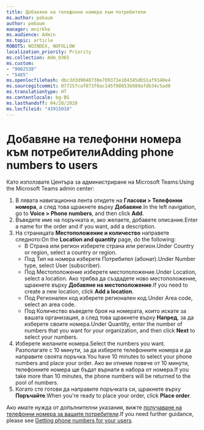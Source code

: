 ```yaml
---
title: Добавяне на телефонни номера към потребители
ms.author: pebaum
author: pebaum
manager: mnirkhe
ms.audience: Admin
ms.topic: article
ROBOTS: NOINDEX, NOFOLLOW
localization_priority: Priority
ms.collection: Adm_O365
ms.custom:
- "9002538"
- "5485"
ms.openlocfilehash: dbc3d3d9048730e709373e104345db51af9348e4
ms.sourcegitcommit: 07725fcaf073f0ac145f98653b989afdb34c5ad0
ms.translationtype: HT
ms.contentlocale: bg-BG
ms.lasthandoff: 04/28/2020
ms.locfileid: "43915018"
---
```

# <a name="adding-phone-numbers-to-users"></a><span data-ttu-id="a244c-102">Добавяне на телефонни номера към потребители</span><span class="sxs-lookup"><span data-stu-id="a244c-102">Adding phone numbers to users</span></span>

<span data-ttu-id="a244c-103">Като използвате Центъра за администриране на Microsoft Teams:</span><span class="sxs-lookup"><span data-stu-id="a244c-103">Using the Microsoft Teams admin center:</span></span>

1. <span data-ttu-id="a244c-104">В лявата навигационна лента отидете на **Гласови > Телефонни номера**, а след това щракнете върху **Добавяне**.</span><span class="sxs-lookup"><span data-stu-id="a244c-104">In the left navigation, go to **Voice > Phone numbers**, and then click **Add**.</span></span>
2. <span data-ttu-id="a244c-105">Въведете име на поръчката и, ако желаете, добавете описание.</span><span class="sxs-lookup"><span data-stu-id="a244c-105">Enter a name for the order and if you want, add a description.</span></span>
3. <span data-ttu-id="a244c-106">На страницата **Местоположение и количество** направете следното:</span><span class="sxs-lookup"><span data-stu-id="a244c-106">On the **Location and quantity** page, do the following:</span></span>
    - <span data-ttu-id="a244c-107">В Страна или регион изберете страна или регион.</span><span class="sxs-lookup"><span data-stu-id="a244c-107">Under Country or region, select a country or region.</span></span>
    - <span data-ttu-id="a244c-108">Под Тип на номера изберете Потребител (абонат).</span><span class="sxs-lookup"><span data-stu-id="a244c-108">Under Number type, select User (subscriber).</span></span>
    - <span data-ttu-id="a244c-109">Под Местоположение изберете местоположение.</span><span class="sxs-lookup"><span data-stu-id="a244c-109">Under Location, select a location.</span></span> <span data-ttu-id="a244c-110">Ако трябва да създадете ново местоположение, щракнете върху **Добавяне на местоположение**.</span><span class="sxs-lookup"><span data-stu-id="a244c-110">If you need to create a new location, click **Add a location**.</span></span>
    - <span data-ttu-id="a244c-111">Под Регионален код изберете регионален код.</span><span class="sxs-lookup"><span data-stu-id="a244c-111">Under Area code, select an area code.</span></span>
    - <span data-ttu-id="a244c-112">Под Количество въведете броя на номерата, които искате за вашата организация, а след това щракнете върху **Напред**, за да изберете своите номера.</span><span class="sxs-lookup"><span data-stu-id="a244c-112">Under Quantity, enter the number of numbers that you want for your organization, and then click **Next** to select your numbers.</span></span>
4. <span data-ttu-id="a244c-113">Изберете желаните номера.</span><span class="sxs-lookup"><span data-stu-id="a244c-113">Select the numbers you want.</span></span> <span data-ttu-id="a244c-114">Разполагате с 10 минути, за да изберете телефонните номера и да направите своята поръчка.</span><span class="sxs-lookup"><span data-stu-id="a244c-114">You have 10 minutes to select your phone numbers and place your order.</span></span> <span data-ttu-id="a244c-115">Ако ви отнеме повече от 10 минути, телефонните номера ще бъдат върнати в набора от номера.</span><span class="sxs-lookup"><span data-stu-id="a244c-115">If you take more than 10 minutes, the phone numbers will be returned to the pool of numbers.</span></span>
5. <span data-ttu-id="a244c-116">Когато сте готови да направите поръчката си, щракнете върху **Поръчайте**.</span><span class="sxs-lookup"><span data-stu-id="a244c-116">When you're ready to place your order, click **Place order**.</span></span>

<span data-ttu-id="a244c-117">Ако имате нужда от допълнителни указания, вижте [получаване на телефонни номера за вашите потребители](https://docs.microsoft.com/microsoftteams/getting-phone-numbers-for-your-users).</span><span class="sxs-lookup"><span data-stu-id="a244c-117">If you need further guidance, please see [Getting phone numbers for your users](https://docs.microsoft.com/microsoftteams/getting-phone-numbers-for-your-users).</span></span>
